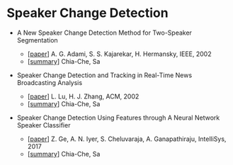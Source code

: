 # Speaker Change Detection

- A New Speaker Change Detection Method for Two-Speaker Segmentation
  - [[paper](http://http.icsi.berkeley.edu/ftp/global/global/pub/speech/papers/icassp02-adami.pdf)] A. G. Adami, S. S. Kajarekar, H. Hermansky, IEEE, 2002
  - [[summary](./a_new_speaker_change_detection_method_for_two-speaker_segmentation.md)] Chia-Che, Sa

- Speaker Change Detection and Tracking in Real-Time News Broadcasting Analysis
  - [[paper](https://paginas.fe.up.pt/~ee98235/Files/Speaker%20change%20detection%20and%20tracking%20in%20real-time%20news%20broadcasting%20analysis.pdf)] L. Lu, H. J. Zhang, ACM, 2002
  - [[summary](./speaker_change_detection_and_tracking_in_real-time_news_broadcasting_analysis.md)] Chia-Che, Sa

- Speaker Change Detection Using Features through A Neural Network Speaker Classifier
  - [[paper](https://arxiv.org/pdf/1702.02285.pdf)] Z. Ge, A. N. Iyer, S. Cheluvaraja, A. Ganapathiraju, IntelliSys, 2017
  - [[summary](./speaker_change_detection_using_features_through_a_neural_network_speaker_classifier.md)] Chia-Che, Sa
